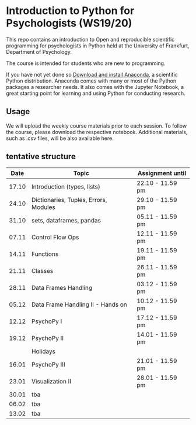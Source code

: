 # Introduction to Python for Psychologists (WS19/20)

This repo contains an introduction to Open and reproducible scientific programming for psychologists in Python held at the University of Frankfurt, Department of Psychology. 

The course is intended for students who are new to programming. 

If you have not yet done so [Download and install Anaconda](https://www.anaconda.com/download/#macos), a scientific Python distribution. Anaconda comes with many or most of the Python packages a researcher needs. It also comes with the Jupyter Notebook, a great starting point for learning and using Python for conducting research. 


## Usage

We will upload the weekly course materials prior to each session. To follow the course, please download the respective notebook. Additional materials, such as .csv files, will be also available here. 


## tentative structure 

| Date   | Topic          |     Assignment until |
| -------| ----------------------|-------------------|
| 17.10  | Introduction (types, lists)          | 22.10 - 11.59 pm  |
| 24.10  | Dictionaries, Tuples, Errors, Modules  | 29.10 - 11.59 pm  |
| 31.10  | sets, dataframes, pandas        | 05.11 - 11.59 pm  |
| 07.11  | Control Flow Ops     | 12.11 - 11.59 pm  |
| 14.11  | Functions   | 19.11 - 11.59 pm  |
| 21.11  | Classes | 26.11 - 11.59 pm  |
| 28.11  | Data Frames Handling               | 03.12 - 11.59 pm  |
| 05.12  | Data Frame Handling II - Hands on      | 10.12 - 11.59 pm  |
| 12.12  | PsychoPy I            | 17.12 - 11.59 pm  |
| 19.12  | PsychoPy II           | 14.01 - 11.59 pm  |
|        | Holidays              |                   |
| 16.01  | PsychoPy III          | 21.01 - 11.59 pm  |
| 23.01  | Visualization II      | 28.01 - 11.59 pm  |
| 30.01  | tba      |   |
| 06.02  | tba      |   |
| 13.02  | tba      |   |




